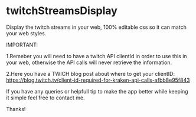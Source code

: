 # twitchStreamsDisplay
Display the twitch streams in your web, 100% editable css so it can match your web styles.

IMPORTANT:

1.Remeber you will need to have a twitch API clientId in order to use this in your web, otherwise the API calls will never retrieve the information.

2.Here you have a TWICH blog post about where to get your clientID: https://blog.twitch.tv/client-id-required-for-kraken-api-calls-afbb8e95f843

If you have any queries or helpfull tip to make the app better while keeping it simple feel free to contact me.

Thanks!
